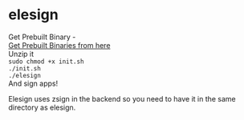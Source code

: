 # elesign



Get Prebuilt Binary - <br> 
[Get Prebuilt Binaries from here](https://github.com/nulli8/elesign/releases) <br>
Unzip it <br>
`sudo chmod +x init.sh` <br>
`./init.sh` <br>
`./elesign` <br>
And sign apps! <br>




Elesign uses zsign in the backend so you need to have it in the same directory as elesign.


